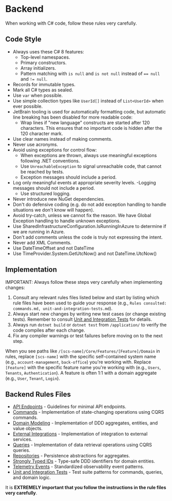 # Backend

When working with C# code, follow these rules very carefully.

## Code Style

- Always uses these C# 8 features:
  - Top-level namespaces. 
  - Primary constructors.
  - Array initializers.
  - Pattern matching with `is null` and `is not null` instead of `== null` and `!= null`.
- Records for immutable types.
- Mark all C# types as sealed.
- Use `var` when possible.
- Use simple collection types like `UserId[]` instead of `List<UserId>` when ever possible.
- JetBrain tooling is used for automatically formatting code, but automatic line breaking has been disabled for more readable code:
  - Wrap lines if "new language" constructs are started after 120 characters. This ensures that no important code is hidden after the 120 character mark.
- Use clear names instead of making comments.
- Never use acronyms.
- Avoid using exceptions for control flow:
  - When exceptions are thrown, always use meaningful exceptions following .NET conventions.
  - Use `UnreachableException` to signal unreachable code, that cannot be reached by tests.
  - Exception messages should include a period.
- Log only meaningful events at appropriate severity levels.
  -Logging messages should not include a period.
  - Use structured logging.
- Never introduce new NuGet dependencies.
- Don't do defensive coding (e.g. do not add exception handling to handle situations we don't know will happen).
- Avoid try-catch, unless we cannot fix the reason. We have Global Exception handling to handle unknown exceptions.
- Use SharedInfrastructureConfiguration.IsRunningInAzure to determine if we are running in Azure.
- Don't add comments unless the code is truly not expressing the intent.
- Never add XML Comments.
- Use DateTimeOffset and not DateTime
- Use TimeProvider.System.GetUtcNow() and not DateTime.UtcNow()

## Implementation

IMPORTANT: Always follow these steps very carefully when implementing changes:

1. Consult any relevant rules files listed below and start by listing which rule files have been used to guide your response (e.g., `Rules consulted: commands.md, unit-and-integration-tests.md`).
2. Always start new changes by writing new test cases (or change existing tests). Remember to consult [Unit and Integration Tests](./unit-and-integration-tests.md) for details.
3. Always run `dotnet build` or `dotnet test` from `/application/` to verify the code compiles after each change.
4. Fix any compiler warnings or test failures before moving on to the next step.

When you see paths like `/[scs-name]/Core/Features/[Feature]/Domain` in rules, replace `[scs-name]` with the specific self-contained system name (e.g., `account-management`, `back-office`) you're working with. Replace `[Feature]` with the specific feature name you're working with (e.g., `Users`, `Tenants`, `Authentication`). A feature is often 1:1 with a domain aggregate (e.g., `User`, `Tenant`, `Login`).

## Backend Rules Files

- [API Endpoints](./api-endpoints.md) - Guidelines for minimal API endpoints.  
- [Commands](./commands.md) - Implementation of state-changing operations using CQRS commands.
- [Domain Modeling](./domain-modeling.md) - Implementation of DDD aggregates, entities, and value objects.
- [External Integrations](./external-integrations.md) - Implementation of integration to external services.
- [Queries](./queries.md) - Implementation of data retrieval operations using CQRS queries.
- [Repositories](./repositories.md) - Persistence abstractions for aggregates.
- [Strongly Typed IDs](./strongly-typed-ids.md) - Type-safe DDD identifiers for domain entities.
- [Telemetry Events](./telemetry-events.md) - Standardized observability event patterns.
- [Unit and Integration Tests](./unit-and-integration-tests.md) - Test suite patterns for commands, queries, and domain logic.

It is **EXTREMELY important that you follow the instructions in the rule files very carefully**.
